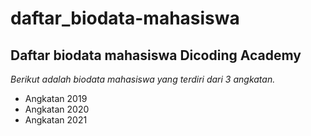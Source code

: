 daftar_biodata-mahasiswa
==
Daftar biodata mahasiswa Dicoding Academy
--
*Berikut adalah biodata mahasiswa yang terdiri dari 3 angkatan.*
  - Angkatan 2019 
  - Angkatan 2020
  - Angkatan 2021
